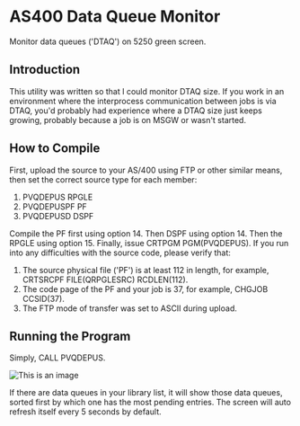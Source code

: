 # AS400 Data Queue Monitor
Monitor data queues ('DTAQ') on 5250 green screen.

## Introduction
This utility was written so that I could monitor DTAQ size. If you work in an environment where the interprocess communication between jobs is via DTAQ, you'd probably had experience where a DTAQ size just keeps growing, probably because a job is on MSGW or wasn't started.

## How to Compile
First, upload the source to your AS/400 using FTP or other similar means, then set the correct source type for each member:
1. PVQDEPUS RPGLE
2. PVQDEPUSPF PF
3. PVQDEPUSD DSPF

Compile the PF first using option 14. Then DSPF using option 14. Then the RPGLE using option 15. Finally, issue CRTPGM PGM(PVQDEPUS). If you run into any difficulties with the source code, please verify that:
1. The source physical file ('PF') is at least 112 in length, for example, CRTSRCPF FILE(QRPGLESRC) RCDLEN(112).
2. The code page of the PF and your job is 37, for example, CHGJOB CCSID(37).
3. The FTP mode of transfer was set to ASCII during upload.

## Running the Program
Simply, CALL PVQDEPUS.

![This is an image](screenshot.png)

If there are data queues in your library list, it will show those data queues, sorted first by which one has the most pending entries. The screen will auto refresh itself every 5 seconds by default.

